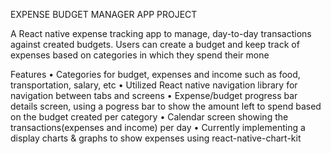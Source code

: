 EXPENSE BUDGET MANAGER APP PROJECT

A React native expense tracking app to manage, day-to-day transactions against created budgets. Users can create a budget
and keep track of expenses based on categories in which they spend their mone

Features
• Categories for budget, expenses and income such as food, transportation, salary, etc
• Utilized React native navigation library for navigation between tabs and screens
• Expense/budget progress bar details screen, using a pogress bar to show the amount left to spend based on the budget created per
category
• Calendar screen showing the transactions(expenses and income) per day
• Currently implementing a display charts & graphs to show expenses using react-native-chart-kit
